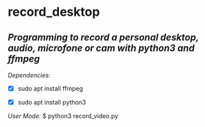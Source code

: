 # record_desktop
## *Programming to record a personal desktop, audio, microfone or cam with python3 and ffmpeg*


*Dependencies:*
- [x] sudo apt install ffmpeg
- [x] sudo apt install python3


*User Mode:*
 $ python3 record_video.py
